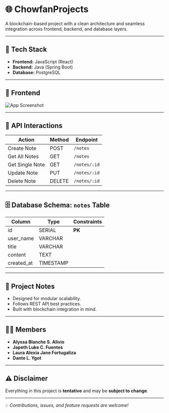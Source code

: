 # 🌐 ChowfanProjects  
A blockchain-based project with a clean architecture and seamless integration across frontend, backend, and database layers.  

---

## 🚀 Tech Stack
- **Frontend:** JavaScript (React)  
- **Backend:** Java (Spring Boot)  
- **Database:** PostgreSQL  

---

## 🎨 Frontend
![App Screenshot](assets/UI.png)

---

## 🔗 API Interactions

| Action         | Method  | Endpoint        |
|----------------|---------|-----------------|
| Create Note    | POST    | `/notes`        |
| Get All Notes  | GET     | `/notes`        |
| Get Single Note| GET     | `/notes/:id`    |
| Update Note    | PUT     | `/notes/:id`    |
| Delete Note    | DELETE  | `/notes/:id`    |

---

## 🗄️ Database Schema: `notes` Table  

| Column      | Type      | Constraints |
|-------------|-----------|-------------|
| id          | SERIAL    | **PK**      |
| user_name   | VARCHAR   |             |
| title       | VARCHAR   |             |
| content     | TEXT      |             |
| created_at  | TIMESTAMP |             |

---

## 📌 Project Notes
- Designed for modular scalability.  
- Follows REST API best practices.  
- Built with blockchain integration in mind.  

---

## 👩‍💻 Members
- **Alyssa Blanche S. Alivio**  
- **Japeth Luke C. Fuentes**  
- **Laura Alexia Jane Fortugaliza**  
- **Dante L. Ygot**  

---

## ⚠️ Disclaimer
Everything in this project is **tentative** and may be **subject to change**.  

---
💡 *Contributions, issues, and feature requests are welcome!*
